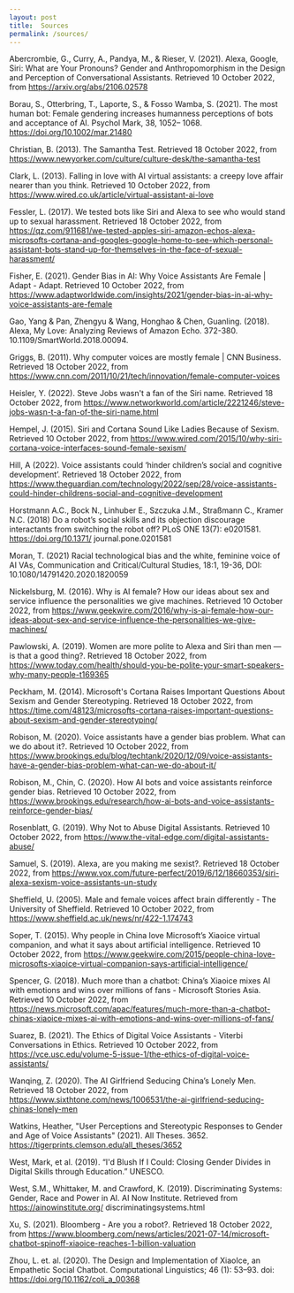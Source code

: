 ```yaml
---
layout: post
title:  Sources
permalink: /sources/
---
```

Abercrombie, G., Curry, A., Pandya, M., & Rieser, V. (2021). Alexa, Google, Siri: What are Your Pronouns? Gender and Anthropomorphism in the Design and Perception of Conversational Assistants. Retrieved 10 October 2022, from https://arxiv.org/abs/2106.02578

Borau, S., Otterbring, T., Laporte, S., & Fosso Wamba, S. (2021). The most human bot: Female gendering increases humanness perceptions of bots and acceptance of AI. Psychol Mark, 38, 1052– 1068. https://doi.org/10.1002/mar.21480

Christian, B. (2013). The Samantha Test. Retrieved 18 October 2022, from https://www.newyorker.com/culture/culture-desk/the-samantha-test

Clark, L. (2013). Falling in love with AI virtual assistants: a creepy love affair nearer than you think. Retrieved 10 October 2022, from https://www.wired.co.uk/article/virtual-assistant-ai-love

Fessler, L. (2017). We tested bots like Siri and Alexa to see who would stand up to sexual harassment. Retrieved 18 October 2022, from https://qz.com/911681/we-tested-apples-siri-amazon-echos-alexa-microsofts-cortana-and-googles-google-home-to-see-which-personal-assistant-bots-stand-up-for-themselves-in-the-face-of-sexual-harassment/

Fisher, E. (2021). Gender Bias in AI: Why Voice Assistants Are Female | Adapt - Adapt. Retrieved 10 October 2022, from https://www.adaptworldwide.com/insights/2021/gender-bias-in-ai-why-voice-assistants-are-female

Gao, Yang & Pan, Zhengyu & Wang, Honghao & Chen, Guanling. (2018). Alexa, My Love: Analyzing Reviews of Amazon Echo. 372-380. 10.1109/SmartWorld.2018.00094.

Griggs, B. (2011). Why computer voices are mostly female | CNN Business. Retrieved 18 October 2022, from https://www.cnn.com/2011/10/21/tech/innovation/female-computer-voices

Heisler, Y. (2022). Steve Jobs wasn't a fan of the Siri name. Retrieved 18 October 2022, from https://www.networkworld.com/article/2221246/steve-jobs-wasn-t-a-fan-of-the-siri-name.html

Hempel, J. (2015). Siri and Cortana Sound Like Ladies Because of Sexism. Retrieved 10 October 2022, from https://www.wired.com/2015/10/why-siri-cortana-voice-interfaces-sound-female-sexism/

Hill, A (2022). Voice assistants could ‘hinder children’s social and cognitive development’. Retrieved 18 October 2022, from https://www.theguardian.com/technology/2022/sep/28/voice-assistants-could-hinder-childrens-social-and-cognitive-development

Horstmann A.C., Bock N., Linhuber E., Szczuka J.M., Straßmann C., Kramer N.C. (2018) Do a robot’s social skills and its objection discourage interactants from switching the robot off? PLoS ONE 13(7): e0201581. https://doi.org/10.1371/ journal.pone.0201581

Moran, T. (2021) Racial technological bias and the white, feminine voice of AI VAs, Communication and Critical/Cultural Studies, 18:1, 19-36, DOI: 10.1080/14791420.2020.1820059 

Nickelsburg, M. (2016). Why is AI female? How our ideas about sex and service influence the personalities we give machines. Retrieved 10 October 2022, from https://www.geekwire.com/2016/why-is-ai-female-how-our-ideas-about-sex-and-service-influence-the-personalities-we-give-machines/

Pawlowski, A. (2019). Women are more polite to Alexa and Siri than men — is that a good thing?. Retrieved 18 October 2022, from https://www.today.com/health/should-you-be-polite-your-smart-speakers-why-many-people-t169365

Peckham, M. (2014). Microsoft's Cortana Raises Important Questions About Sexism and Gender Stereotyping. Retrieved 18 October 2022, from https://time.com/48123/microsofts-cortana-raises-important-questions-about-sexism-and-gender-stereotyping/

Robison, M. (2020). Voice assistants have a gender bias problem. What can we do about it?. Retrieved 10 October 2022, from https://www.brookings.edu/blog/techtank/2020/12/09/voice-assistants-have-a-gender-bias-problem-what-can-we-do-about-it/

Robison, M., Chin, C. (2020). How AI bots and voice assistants reinforce gender bias. Retrieved 10 October 2022, from https://www.brookings.edu/research/how-ai-bots-and-voice-assistants-reinforce-gender-bias/

Rosenblatt, G. (2019). Why Not to Abuse Digital Assistants. Retrieved 10 October 2022, from https://www.the-vital-edge.com/digital-assistants-abuse/

Samuel, S. (2019). Alexa, are you making me sexist?. Retrieved 18 October 2022, from https://www.vox.com/future-perfect/2019/6/12/18660353/siri-alexa-sexism-voice-assistants-un-study

Sheffield, U. (2005). Male and female voices affect brain differently - The University of Sheffield. Retrieved 10 October 2022, from https://www.sheffield.ac.uk/news/nr/422-1.174743

Soper, T. (2015). Why people in China love Microsoft’s Xiaoice virtual companion, and what it says about artificial intelligence. Retrieved 10 October 2022, from https://www.geekwire.com/2015/people-china-love-microsofts-xiaoice-virtual-companion-says-artificial-intelligence/

Spencer, G. (2018). Much more than a chatbot: China’s Xiaoice mixes AI with emotions and wins over millions of fans - Microsoft Stories Asia. Retrieved 10 October 2022, from https://news.microsoft.com/apac/features/much-more-than-a-chatbot-chinas-xiaoice-mixes-ai-with-emotions-and-wins-over-millions-of-fans/

Suarez, B. (2021). The Ethics of Digital Voice Assistants - Viterbi Conversations in Ethics. Retrieved 10 October 2022, from https://vce.usc.edu/volume-5-issue-1/the-ethics-of-digital-voice-assistants/

Wanqing, Z. (2020). The AI Girlfriend Seducing China’s Lonely Men. Retrieved 18 October 2022, from https://www.sixthtone.com/news/1006531/the-ai-girlfriend-seducing-chinas-lonely-men

Watkins, Heather, "User Perceptions and Stereotypic Responses to Gender and Age of Voice Assistants" (2021). All Theses. 3652. https://tigerprints.clemson.edu/all_theses/3652

West, Mark, et al. (2019). “I'd Blush If I Could: Closing Gender Divides in Digital Skills through Education.” UNESCO.

West, S.M., Whittaker, M. and Crawford, K. (2019). Discriminating Systems:
Gender, Race and Power in AI. AI Now Institute. Retrieved from https://ainowinstitute.org/
discriminatingsystems.html 

Xu, S. (2021). Bloomberg - Are you a robot?.  Retrieved 18 October 2022, from https://www.bloomberg.com/news/articles/2021-07-14/microsoft-chatbot-spinoff-xiaoice-reaches-1-billion-valuation

Zhou, L. et. al. (2020). The Design and Implementation of XiaoIce, an Empathetic Social Chatbot. Computational Linguistics; 46 (1): 53–93. doi: https://doi.org/10.1162/coli_a_00368
